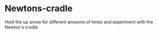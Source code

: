 # Newtons-cradle
Hold the up arrow for different amounts of times and experiment with the Newton's cradle
